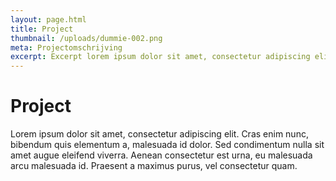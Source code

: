 ```yaml
---
layout: page.html
title: Project
thumbnail: /uploads/dummie-002.png
meta: Projectomschrijving
excerpt: Excerpt lorem ipsum dolor sit amet, consectetur adipiscing elit.
---
```


# Project

Lorem ipsum dolor sit amet, consectetur adipiscing elit. Cras enim nunc, bibendum quis elementum a, malesuada id dolor. Sed condimentum nulla sit amet augue eleifend viverra. Aenean consectetur est urna, eu malesuada arcu malesuada id. Praesent a maximus purus, vel consectetur quam.
